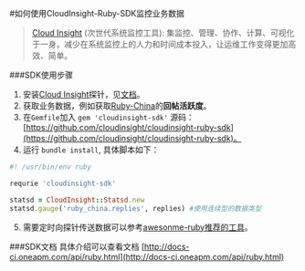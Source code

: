 #如何使用CloudInsight-Ruby-SDK监控业务数据

> [Cloud Insight](http://www.oneapm.com/ci/feature.html) (次世代系统监控工具):
集监控、管理、协作、计算、可视化于一身，减少在系统监控上的人力和时间成本投入，让运维工作变得更加高效、简单。


###SDK使用步骤
  1. 安装[Cloud Insight](http://www.oneapm.com/ci/feature.html)探针，见[文档](http://docs-ci.oneapm.com/quick-start/)。
  2. 获取业务数据，例如获取[Ruby-China](https://ruby-china.org/topics)的**回帖活跃度**。
  3. 在```Gemfile```加入 ```gem 'cloudinsight-sdk'``` 源码：[https://github.com/cloudinsight/cloudinsight-ruby-sdk](https://github.com/cloudinsight/cloudinsight-ruby-sdk)。
  4. 运行 ```bundle install```, 具体脚本如下：
  
  ```ruby
  #! /usr/bin/env ruby
  
  requrie 'cloudinsight-sdk'
  
  statsd = CloudInsight::Statsd.new
  statsd.gauge('ruby_china.replies', replies) #使用连续型的数据类型
  ```
  5. 需要定时向探针传送数据可以参考[awesonme-ruby推荐的工具](https://github.com/markets/awesome-ruby#scheduling)。

###SDK文档
具体介绍可以查看文档 [http://docs-ci.oneapm.com/api/ruby.html](http://docs-ci.oneapm.com/api/ruby.html)

